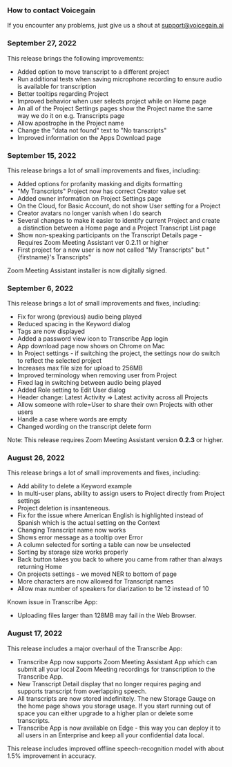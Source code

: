 ### How to contact Voicegain

If you encounter any problems, just give us a shout at support@voicegain.ai

### September 27, 2022

This release brings the following improvements:
* Added option to move transcript to a different project
* Run additional tests when saving microphone recording to ensure audio is available for transcription
* Better tooltips regarding Project
* Improved behavior when user selects project while on Home page
* An all of the Project Settings pages show the Project name the same way we do it on e.g. Transcripts page
* Allow apostrophe in the Project name
* Change the "data not found" text to "No transcripts"
* Improved information on the Apps Download page

### September 15, 2022

This release brings a lot of small improvements and fixes, including:
* Added options for profanity masking and digits formatting
* "My Transcripts" Project now has correct Creator value set
* Added owner information on Project Settings page
* On the Cloud, for Basic Account, do not show User setting for a Project
* Creator avatars no longer vanish when I do search
* Several changes to make it easier to identify current Project and create a distinction between a Home page and a Project Transcript List page
* Show non-speaking participants on the Transcript Details page - Requires Zoom Meeting Assistant ver 0.2.11 or higher
* First project for a new user is now not called "My Transcripts" but "{firstname}'s Transcripts"

Zoom Meeting Assistant installer is now digitally signed.

### September 6, 2022

This release brings a lot of small improvements and fixes, including:
* Fix for  wrong (previous) audio being played
* Reduced spacing in the Keyword dialog
* Tags are now displayed
* Added a password view icon to Transcribe App login
* App download page now shows on Chrome on Mac
* In Project settings - if switching the project, the settings now do switch to reflect the selected project
* Increases max file size for upload to 256MB
* Improved terminology when removing user from Project
* Fixed lag in switching between audio being played
* Added Role setting to Edit User dialog
* Header change: Latest Activity => Latest activity across all Projects
* Allow someone with role=User to share their own Projects with other users
* Handle a case where words are empty
* Changed wording on the transcript delete form

Note: This release requires Zoom Meeting Assistant version **0.2.3** or higher.

### August 26, 2022

This release brings a lot of small improvements and fixes, including:
* Add ability to delete a Keyword example
* In multi-user plans, ability to assign users to Project directly from Project settings
* Project deletion is insanteneous.
* Fix for the issue where American English is highlighted instead of Spanish which is the actual setting on the Context
* Changing Transcript name now works
* Shows error message as a tooltip over Error
* A column selected for sorting a table can now be unselected
* Sorting by storage size works properly
* Back button takes you back to where you came from rather than always returning Home
* On projects settings - we moved NER to bottom of page
* More characters are now allowed for Transcript names
* Allow max number of speakers for diarization to be 12 instead of 10

Known issue in Transcribe App:
* Uploading files larger than 128MB may fail in the Web Browser.

### August 17, 2022

This release includes a major overhaul of the Transcribe App:
* Transcribe App now supports Zoom Meeting Assistant App which can submit all your local Zoom Meeting recordings for transcription to the Transcribe App.
* New Transcript Detail display that no longer requires paging and supports transcript from overlapping speech.
* All transcripts are now stored indefinitely. The new Storage Gauge on the home page shows you storage usage. If you start running out of space you can either upgrade to a higher plan or delete some transcripts.
* Transcribe App is now available on Edge - this way you can deploy it to all users in an Enterprise and keep all your confidential data local.

This release includes improved offline speech-recognition model with about 1.5% improvement in accuracy.




































 













































